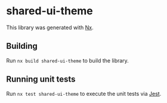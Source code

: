 # shared-ui-theme

This library was generated with [Nx](https://nx.dev).

## Building

Run `nx build shared-ui-theme` to build the library.

## Running unit tests

Run `nx test shared-ui-theme` to execute the unit tests via [Jest](https://jestjs.io).
